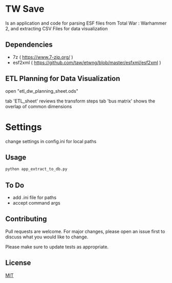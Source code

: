 # TW Save

Is an application and code for parsing ESF files from Total War : Warhammer 2, and extracting CSV Files for data visualization

## Dependencies

- 7z ( https://www.7-zip.org/ )
- esf2xml ( https://github.com/taw/etwng/blob/master/esfxml/esf2xml ) 


## ETL Planning for Data Visualization

open "etl_dw_planning_sheet.ods" 

tab 'ETL_sheet' reviews the transform steps 
tab 'bus matrix' shows the overlap of common dimensions 

# Settings
change settings in config.ini for local paths 

## Usage

```bash
python app_extract_to_db.py

```

## To Do 
- add .ini file for paths
- accept command args

## Contributing
Pull requests are welcome. For major changes, please open an issue first to discuss what you would like to change.

Please make sure to update tests as appropriate.

## License
[MIT](https://choosealicense.com/licenses/mit/)